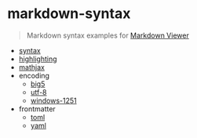 
# markdown-syntax

> Markdown syntax examples for [Markdown Viewer](https://github.com/simov/markdown-viewer)

- [syntax](syntax.md)
- [highlighting](highlighting.md)
- [mathjax](mathjax.md)
- encoding
  - [big5](encoding/big5.md)
  - [utf-8](encoding/utf-8.md)
  - [windows-1251](encoding/windows-1251.md)
- frontmatter
  - [toml](frontmatter/toml.md)
  - [yaml](frontmatter/yaml.md)
